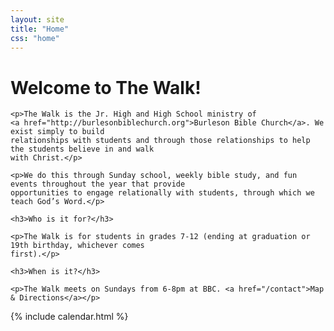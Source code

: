 ```yaml
---
layout: site
title: "Home"
css: "home"
---
```


<div class="jumbotron">
  <div class="container">
    <h1>Welcome to The Walk!</h1>

    <p>The Walk is the Jr. High and High School ministry of
    <a href="http://burlesonbiblechurch.org">Burleson Bible Church</a>. We exist simply to build
    relationships with students and through those relationships to help the students believe in and walk
    with Christ.</p>

    <p>We do this through Sunday school, weekly bible study, and fun events throughout the year that provide
    opportunities to engage relationally with students, through which we teach God’s Word.</p>

    <h3>Who is it for?</h3>

    <p>The Walk is for students in grades 7-12 (ending at graduation or 19th birthday, whichever comes
    first).</p>

    <h3>When is it?</h3>

    <p>The Walk meets on Sundays from 6-8pm at BBC. <a href="/contact">Map & Directions</a></p>
  </div>
</div>

<div id="#main" class="container">
  {% include calendar.html %}
</div>

